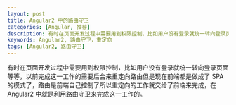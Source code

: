 ```yaml
---
layout: post
title: Angular2 中的路由守卫
categories: [Angular, 推荐]
description: 有时在页面开发过程中需要用到权限控制，比如用户没有登录就统一转向登录页面等等，以前完成这一工作的需要后台来重定向路由但是现在前端都是做成了 SPA 的模式了，路由是前端自己控制了所以重定向的工作就交给了前端来完成，在 Angular2 中就是利用路由守卫来完成这一工作的。
keywords: Angular2, 路由守卫，重定向
tags: [Angular2, 路由守卫]
---
```


有时在页面开发过程中需要用到权限控制，比如用户没有登录就统一转向登录页面等等，以前完成这一工作的需要后台来重定向路由但是现在前端都是做成了 SPA 的模式了，路由是前端自己控制了所以重定向的工作就交给了前端来完成，在 Angular2 中就是利用路由守卫来完成这一工作的。

### 
